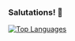 ### Salutations! 👋

[![Top Languages](https://github-readme-stats.vercel.app/api/top-langs/?username=doublealogic&layout=compact)](https://github.com/doublealogic/github-readme-stats)



<!--
**doublealogic/doublealogic** is a ✨ _special_ ✨ repository because its `README.md` (this file) appears on your GitHub profile.

Here are some ideas to get you started:

- 🔭 I’m currently working on ...
- 🌱 I’m currently learning ...
- 👯 I’m looking to collaborate on ...
- 🤔 I’m looking for help with ...
- 💬 Ask me about ...
- 📫 How to reach me: ...
- 😄 Pronouns: ...
- ⚡ Fun fact: ...
-->
